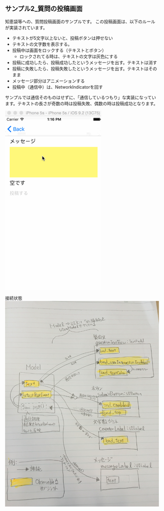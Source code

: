 サンプル2_質問の投稿画面
----

知恵袋等への、質問投稿画面のサンプルです。
この投稿画面は、以下のルールが実装されています。

- テキストが5文字以上ないと、投稿ボタンは押せない
- テキストの文字数を表示する。
- 投稿中は画面をロックする（テキストとボタン）
    - ロックされてる時は、テキストの文字は灰色にする
- 投稿に成功したら、投稿成功したというメッセージを出す。テキストは消す
- 投稿に失敗したら、投稿失敗したというメッセージを出す。テキストはそのまま
- メッセージ部分はアニメーションする
- 投稿中（通信中）は、NetworkIndicatorを回す

サンプルでは通信そのものはせずに、「通信しているつもり」な実装になっています。テキストの長さが奇数の時は投稿失敗、偶数の時は投稿成功となります。

![](https://raw.githubusercontent.com/taktamur/BondSample/master/BondSample/2_PostQuestioVC/2_PostQuestion.gif)

接続状態
![](https://raw.githubusercontent.com/taktamur/BondSample/master/BondSample/2_PostQuestioVC/image.jpeg)
